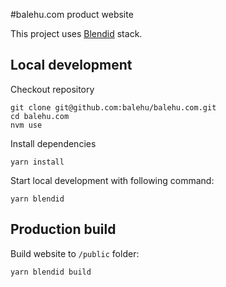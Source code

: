 #balehu.com product website

This project uses [Blendid](https://github.com/topmonks/blendid) stack.

## Local development

Checkout repository

```
git clone git@github.com:balehu/balehu.com.git
cd balehu.com
nvm use
```

Install dependencies

```
yarn install
```

Start local development with following command:

```
yarn blendid
```

## Production build

Build website to `/public` folder:

```
yarn blendid build
```